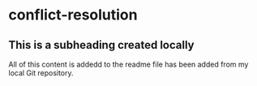 # conflict-resolution

## This is a subheading created locally

All of this content is addedd to the readme file has been added from my local Git repository.
